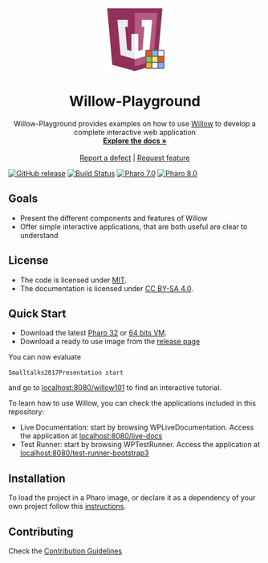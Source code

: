 <p align="center"><img src="assets/logos/128x128.png">
 <h1 align="center">Willow-Playground</h1>
  <p align="center">
    Willow-Playground provides examples on how to use <a href="https://github.com/ba-st/Willow">Willow</a> to develop a complete interactive web application
    <br>
    <a href="docs/"><strong>Explore the docs »</strong></a>
    <br>
    <br>
    <a href="https://github.com/ba-st/Willow-Playground/issues/new?labels=Type%3A+Defect">Report a defect</a>
    |
    <a href="https://github.com/ba-st/Willow-Playground/issues/new?labels=Type%3A+Feature">Request feature</a>
  </p>
</p>

[![GitHub release](https://img.shields.io/github/release/ba-st/Willow-Playground.svg)](https://github.com/ba-st/Willow-Playground/releases/latest)
[![Build Status](https://github.com/ba-st/Willow-Playground/workflows/Build/badge.svg?branch=release-candidate)](https://github.com/ba-st/Willow-Playground/actions?query=workflow%3ABuild)
[![Pharo 7.0](https://img.shields.io/badge/Pharo-7.0-informational)](https://pharo.org)
[![Pharo 8.0](https://img.shields.io/badge/Pharo-8.0-informational)](https://pharo.org)

## Goals
- Present the different components and features of Willow
- Offer simple interactive applications, that are both useful are clear to understand

## License
- The code is licensed under [MIT](LICENSE).
- The documentation is licensed under [CC BY-SA 4.0](http://creativecommons.org/licenses/by-sa/4.0/).

## Quick Start

- Download the latest [Pharo 32](https://get.pharo.org/) or [64 bits VM](https://get.pharo.org/64/).
- Download a ready to use image from the [release page](https://github.com/ba-st/Willow-Playground/releases/latest)

You can now evaluate

```smalltalk
Smalltalks2017Presentation start
```

and go to [localhost:8080/willow101](http://localhost:8080/willow101) to find an interactive tutorial.

To learn how to use Willow, you can check the applications included in this repository:
- Live Documentation: start by browsing WPLiveDocumentation. Access the application at [localhost:8080/live-docs](http://localhost:8080/live-docs)
- Test Runner: start by browsing WPTestRunner. Access the application at [localhost:8080/test-runner-bootstrap3](http://localhost:8080/test-runner-bootstrap3)

## Installation

To load the project in a Pharo image, or declare it as a dependency of your own project follow this [instructions](docs/Installation.md).

## Contributing

Check the [Contribution Guidelines](CONTRIBUTING.md)
